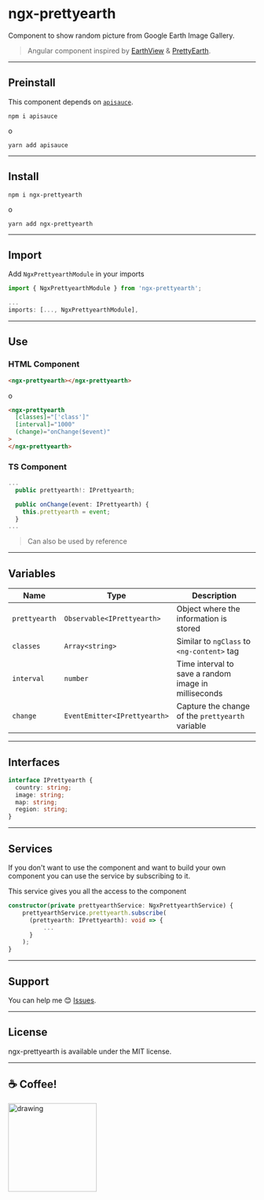 # ngx-prettyearth

Component to show random picture from Google Earth Image Gallery.

> Angular component inspired by [EarthView](https://github.com/limhenry/earthview) & [PrettyEarth](https://github.com/evertdespiegeleer/PrettyEarth).

---

## Preinstall

This component depends on [`apisauce`](https://github.com/infinitered/apisauce).

```
npm i apisauce
```

o

```
yarn add apisauce
```

---

## Install

```
npm i ngx-prettyearth
```

o

```
yarn add ngx-prettyearth
```

---

## Import

Add `NgxPrettyearthModule` in your imports

```typescript
import { NgxPrettyearthModule } from 'ngx-prettyearth';

...
imports: [..., NgxPrettyearthModule],
```

---

## Use

### HTML Component

```html
<ngx-prettyearth></ngx-prettyearth>
```

o

```html
<ngx-prettyearth
  [classes]="['class']"
  [interval]="1000"
  (change)="onChange($event)"
>
</ngx-prettyearth>
```

### TS Component

```typescript
...
  public prettyearth!: IPrettyearth;

  public onChange(event: IPrettyearth) {
    this.prettyearth = event;
  }
...
```

> Can also be used by reference

---

## Variables

| Name          | Type                         | Description                                          |
| ------------- | ---------------------------- | ---------------------------------------------------- |
| `prettyearth` | `Observable<IPrettyearth>`   | Object where the information is stored               |
| `classes`     | `Array<string>`              | Similar to `ngClass` to `<ng-content>` tag           |
| `interval`    | `number`                     | Time interval to save a random image in milliseconds |
| `change`      | `EventEmitter<IPrettyearth>` | Capture the change of the `prettyearth` variable     |

---

## Interfaces

```typescript
interface IPrettyearth {
  country: string;
  image: string;
  map: string;
  region: string;
}
```

---

## Services

If you don't want to use the component and want to build your own component you can use the service by subscribing to it.

This service gives you all the access to the component

```typescript
constructor(private prettyearthService: NgxPrettyearthService) {
    prettyearthService.prettyearth.subscribe(
      (prettyearth: IPrettyearth): void => {
          ...
      }
    );
}
```

---

## Support

You can help me 😊 [Issues](https://github.com/cArlitXs/ngx-prettyearth/issues).

---

## License

ngx-prettyearth is available under the MIT license.

---

## ☕ Coffee!

[<img src="https://user-images.githubusercontent.com/1685680/61808727-4925de00-ae3c-11e9-9d60-66bef358fd8e.png" alt="drawing" width="180"/>](https://www.buymeacoffee.com/carlitxs "Buy me a coffee")
